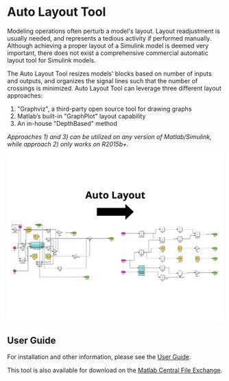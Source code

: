 # Auto Layout Tool

Modeling operations often perturb a model's layout. Layout readjustment is usually needed, and represents a tedious activity if performed manually. Although achieving a proper layout of a Simulink model is deemed very important, there does not exist a comprehensive commercial automatic layout tool for Simulink models.

The Auto Layout Tool resizes models' blocks based on number of inputs and outputs, and organizes the signal lines such that the number of crossings is minimized. Auto Layout Tool can leverage three different layout approaches:

1. "Graphviz", a third-party open source tool for drawing graphs
1. Matlab’s built-in "GraphPlot" layout capability
1. An in-house "DepthBased" method

*Approaches 1) and 3) can be utilized on any version of Matlab/Simulink, while approach 2) only works on R2015b+.*

<img src="imgs/AutoLayout_Cover.png" width="650">

## User Guide
For installation and other information, please see the [User Guide](doc/AutoLayout_UserGuide.pdf).

This tool is also available for download on the [Matlab Central File Exchange](https://www.mathworks.com/matlabcentral/fileexchange/51228-auto-layout-tool).
